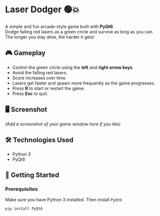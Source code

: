 # Laser Dodger 🟢💥

A simple and fun arcade-style game built with **PyQt6**.  
Dodge falling red lasers as a green circle and survive as long as you can. The longer you stay alive, the harder it gets!

## 🎮 Gameplay

- Control the green circle using the **left** and **right arrow keys**.
- Avoid the falling red lasers.
- Score increases over time.
- Lasers get faster and spawn more frequently as the game progresses.
- Press **R** to start or restart the game.
- Press **Esc** to quit.

## 🖥️ Screenshot

*(Add a screenshot of your game window here if you like)*

## 🛠️ Technologies Used

- Python 3
- PyQt6

## 🚀 Getting Started

### Prerequisites

Make sure you have Python 3 installed. Then install `PyQt6`:

```bash
pip install PyQt6
